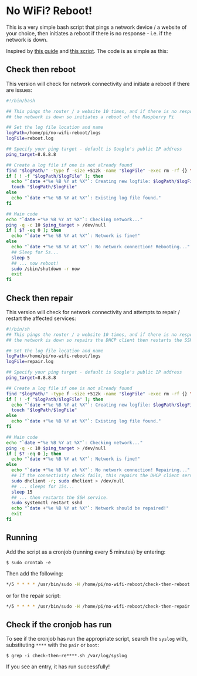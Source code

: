 # No WiFi? Reboot!

This is a very simple bash script that pings a network device / a website of your choice, then initiates a reboot if there is no response - i.e. if the network is down.

Inspired by [this guide](https://weworkweplay.com/play/rebooting-the-raspberry-pi-when-it-loses-wireless-connection-wifi/) and [this script](https://github.com/raspberrypi/linux/issues/3034#issuecomment-723420437). The code is as simple as this:

## Check then reboot
This version will check for network connectivity and initiate a reboot if there are issues:

```bash
#!/bin/bash

## This pings the router / a website 10 times, and if there is no response, it assumes  ##
## the network is down so initiates a reboot of the Raspberry Pi                        ##

## Set the log file location and name
logPath=/home/pi/no-wifi-reboot/logs
logFile=reboot.log

## Specify your ping target - default is Google's public IP address
ping_target=8.8.8.8

## Create a log file if one is not already found
find "$logPath/" -type f -size +512k -name "$logFile" -exec rm -rf {} \;
if [ ! -f "$logPath/$logFile" ]; then
  echo "`date +"%e %B %Y at %X"`: Creating new logfile: $logPath/$logFile"
  touch "$logPath/$logFile"
else
  echo "`date +"%e %B %Y at %X"`: Existing log file found."
fi

## Main code
echo "`date +"%e %B %Y at %X"`: Checking network..."
ping -q -c 10 $ping_target > /dev/null
if [ $? -eq 0 ]; then
  echo "`date +"%e %B %Y at %X"`: Network is fine!"
else
  echo "`date +"%e %B %Y at %X"`: No network connection! Rebooting..."
  ## Sleep for 5s...
  sleep 5
  ## ... now reboot!
  sudo /sbin/shutdown -r now
  exit
fi

```

## Check then repair
This version will check for network connectivity and attempts to repair / restart the affected services:

```bash
#!/bin/sh
## This pings the router / a website 10 times, and if there is no response, it assumes  ##
## the network is down so repairs the DHCP client then restarts the SSH service.        ##

## Set the log file location and name
logPath=/home/pi/no-wifi-reboot/logs
logFile=repair.log

## Specify your ping target - default is Google's public IP address
ping_target=8.8.8.8

## Create a log file if one is not already found
find "$logPath/" -type f -size +512k -name "$logFile" -exec rm -rf {} \;
if [ ! -f "$logPath/$logFile" ]; then
  echo "`date +"%e %B %Y at %X"`: Creating new logfile: $logPath/$logFile"
  touch "$logPath/$logFile"
else
  echo "`date +"%e %B %Y at %X"`: Existing log file found."
fi

## Main code
echo "`date +"%e %B %Y at %X"`: Checking network..."
ping -q -c 10 $ping_target > /dev/null
if [ $? -eq 0 ]; then
  echo "`date +"%e %B %Y at %X"`: Network is fine!"
else
  echo "`date +"%e %B %Y at %X"`: No network connection! Repairing..."
  ## If the connectivity check fails, this repairs the DHCP client service...
  sudo dhclient -r; sudo dhclient > /dev/null
  ## ... sleeps for 15s...
  sleep 15
  ## ... then restarts the SSH service.
  sudo systemctl restart sshd
  echo "`date +"%e %B %Y at %X"`: Network should be repaired!"
  exit
fi
```

## Running

Add the script as a cronjob (running every 5 minutes) by entering:

```shell
$ sudo crontab -e
```

Then add the following:

```bash
*/5 * * * * /usr/bin/sudo -H /home/pi/no-wifi-reboot/check-then-reboot.sh >> /home/pi/no-wifi-reboot/logs/check-then-reboot.log 2>&1
```

or for the repair script:

```bash
*/5 * * * * /usr/bin/sudo -H /home/pi/no-wifi-reboot/check-then-repair.sh >> /home/pi/no-wifi-reboot/logs/check-then-repair.log 2>&1
```

## Check if the cronjob has run

To see if the cronjob has run the appropriate script, search the `syslog` with, substituting `****` with the `pair` or `boot`:

```shell
$ grep -i check-then-re****.sh /var/log/syslog
```

If you see an entry, it has run successfully!

